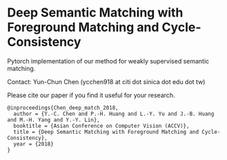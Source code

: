 # Deep Semantic Matching with Foreground Matching and Cycle-Consistency

Pytorch implementation of our method for weakly supervised semantic matching.

Contact: Yun-Chun Chen (ycchen918 at citi dot sinica dot edu dot tw)

Please cite our paper if you find it useful for your research.

```
@inproceedings{Chen_deep_match_2018,
  author = {Y.-C. Chen and P.-H. Huang and L.-Y. Yu and J.-B. Huang and M.-H. Yang and Y.-Y. Lin},
  booktitle = {Asian Conference on Computer Vision (ACCV)},
  title = {Deep Semantic Matching with Foreground Matching and Cycle-Consistency},
  year = {2018}
}
```
